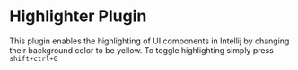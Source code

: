 # Highlighter Plugin

This plugin enables the highlighting of UI components in Intellij by changing their background color to be yellow.
To toggle highlighting simply press `shift+ctrl+G`